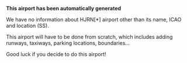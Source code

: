 **This airport has been automatically generated**

We have no information about HJRN[*] airport other than its name, ICAO and location (SS).

This airport will have to be done from scratch, which includes adding runways, taxiways, parking locations, boundaries...

Good luck if you decide to do this airport!